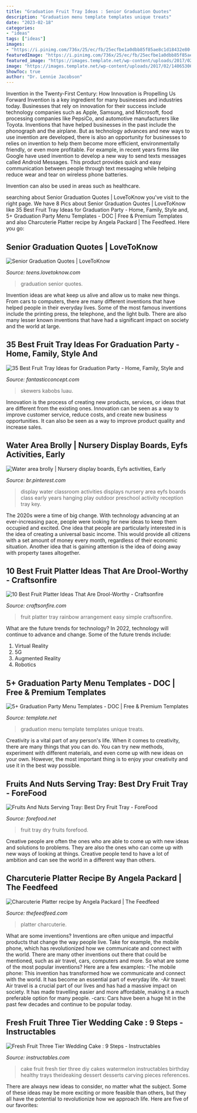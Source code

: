 ```yaml
---
title: "Graduation Fruit Tray Ideas : Senior Graduation Quotes"
description: "Graduation menu template templates unique treats"
date: "2023-02-18"
categories:
- "ideas"
tags: ["ideas"]
images:
- "https://i.pinimg.com/736x/25/ec/fb/25ecfbe1a0dbb85f85ae8c1d18432e80--class-displays-classroom-displays.jpg"
featuredImage: "https://i.pinimg.com/736x/25/ec/fb/25ecfbe1a0dbb85f85ae8c1d18432e80--class-displays-classroom-displays.jpg"
featured_image: "https://images.template.net/wp-content/uploads/2017/02/14065306/Unique-Graduation-Party-Menu-Template.jpg"
image: "https://images.template.net/wp-content/uploads/2017/02/14065306/Unique-Graduation-Party-Menu-Template.jpg"
ShowToc: true
author: "Dr. Lennie Jacobson"
---
```



Invention in the Twenty-First Century: How Innovation is Propelling Us Forward
Invention is a key ingredient for many businesses and industries today. Businesses that rely on innovation for their success include technology companies such as Apple, Samsung, and Microsoft, food processing companies like PepsiCo, and automotive manufacturers like Toyota. Inventions that have helped businesses in the past include the phonograph and the airplane.
But as technology advances and new ways to use invention are developed, there is also an opportunity for businesses to relies on invention to help them become more efficient, environmentally friendly, or even more profitable. For example, in recent years firms like Google have used invention to develop a new way to send texts messages called Android Messages. This product provides quick and easy communication between people through text messaging while helping reduce wear and tear on wireless phone batteries.

Invention can also be used in areas such as healthcare.

	

		
searching about Senior Graduation Quotes | LoveToKnow you've visit to the right page. We have 8 Pics about Senior Graduation Quotes | LoveToKnow like 35 Best Fruit Tray Ideas for Graduation Party - Home, Family, Style and, 5+ Graduation Party Menu Templates - DOC | Free &amp; Premium Templates and also Charcuterie Platter recipe by Angela Packard | The Feedfeed. Here you go:
		
    
## Senior Graduation Quotes | LoveToKnow

<img loading=lazy src="https://cf.ltkcdn.net/teens/images/std/179201-284x425-contemplating-graduate2.jpg" onerror="this.onerror=null;this.src='https://tse4.mm.bing.net/th?id=OIP.g45BhpcKHrg16h-bKKdnsAHaLF&amp;pid=15.1';" alt="Senior Graduation Quotes | LoveToKnow">

_Source: teens.lovetoknow.com_

>graduation senior quotes. 

	

Invention ideas are what keep us alive and allow us to make new things. From cars to computers, there are many different inventions that have helped people in their everyday lives. Some of the most famous inventions include the printing press, the telephone, and the light bulb. There are also many lesser known inventions that have had a significant impact on society and the world at large.

    
## 35 Best Fruit Tray Ideas For Graduation Party - Home, Family, Style And

<img loading=lazy src="https://fantasticconcept.com/wp-content/uploads/2020/02/fruit-tray-ideas-for-graduation-party-lovely-96-best-pretty-fruit-trays-images-on-pinterest-of-fruit-tray-ideas-for-graduation-party.jpg" onerror="this.onerror=null;this.src='https://tse3.mm.bing.net/th?id=OIP.ddU1koNf7CB8egoC_np16gHaJ3&amp;pid=15.1';" alt="35 Best Fruit Tray Ideas for Graduation Party - Home, Family, Style and">

_Source: fantasticconcept.com_

>skewers kabobs luau. 

	

Innovation is the process of creating new products, services, or ideas that are different from the existing ones. Innovation can be seen as a way to improve customer service, reduce costs, and create new business opportunities. It can also be seen as a way to improve product quality and increase sales.

    
## Water Area Brolly | Nursery Display Boards, Eyfs Activities, Early

<img loading=lazy src="https://i.pinimg.com/736x/25/ec/fb/25ecfbe1a0dbb85f85ae8c1d18432e80--class-displays-classroom-displays.jpg" onerror="this.onerror=null;this.src='https://tse4.mm.bing.net/th?id=OIP.vudciEE-zv9wF4LkqLi28gDWEj&amp;pid=15.1';" alt="Water area brolly | Nursery display boards, Eyfs activities, Early">

_Source: br.pinterest.com_

>display water classroom activities displays nursery area eyfs boards class early years hanging play outdoor preschool activity reception tray key. 

	

The 2020s were a time of big change. With technology advancing at an ever-increasing pace, people were looking for new ideas to keep them occupied and excited. One idea that people are particularly interested in is the idea of creating a universal basic income. This would provide all citizens with a set amount of money every month, regardless of their economic situation. Another idea that is gaining attention is the idea of doing away with property taxes altogether.

    
## 10 Best Fruit Platter Ideas That Are Drool-Worthy - Craftsonfire

<img loading=lazy src="https://craftsonfire.com/wp-content/uploads/2020/01/rainbow-fruit-platter-tray-arrangement.jpg" onerror="this.onerror=null;this.src='https://tse2.mm.bing.net/th?id=OIP.O2_pEC2Wo9WyjHe3mOxXMwHaLJ&amp;pid=15.1';" alt="10 Best Fruit Platter Ideas That Are Drool-Worthy - Craftsonfire">

_Source: craftsonfire.com_

>fruit platter tray rainbow arrangement easy simple craftsonfire. 

	

What are the future trends for technology?
In 2022, technology will continue to advance and change. Some of the future trends include: 
1. Virtual Reality 
2. 5G 
3. Augmented Reality 
4. Robotics 

    
## 5+ Graduation Party Menu Templates - DOC | Free &amp; Premium Templates

<img loading=lazy src="https://images.template.net/wp-content/uploads/2017/02/14065306/Unique-Graduation-Party-Menu-Template.jpg" onerror="this.onerror=null;this.src='https://tse2.mm.bing.net/th?id=OIP.U9xB2SaCmqg0v-XuovUxsQHaGP&amp;pid=15.1';" alt="5+ Graduation Party Menu Templates - DOC | Free &amp; Premium Templates">

_Source: template.net_

>graduation menu template templates unique treats. 

	

Creativity is a vital part of any person's life. When it comes to creativity, there are many things that you can do. You can try new methods, experiment with different materials, and even come up with new ideas on your own. However, the most important thing is to enjoy your creativity and use it in the best way possible.

    
## Fruits And Nuts Serving Tray: Best Dry Fruit Tray - ForeFood

<img loading=lazy src="https://forefood.net/wp-content/uploads/2020/02/63799-txfuvr.jpg" onerror="this.onerror=null;this.src='https://tse3.mm.bing.net/th?id=OIP.uELiCx3GVMxG1aFzzwcx4wHaHa&amp;pid=15.1';" alt="Fruits And Nuts Serving Tray: Best Dry Fruit Tray - ForeFood">

_Source: forefood.net_

>fruit tray dry fruits forefood. 

	

Creative people are often the ones who are able to come up with new ideas and solutions to problems. They are also the ones who can come up with new ways of looking at things. Creative people tend to have a lot of ambition and can see the world in a different way than others.

    
## Charcuterie Platter Recipe By Angela Packard | The Feedfeed

<img loading=lazy src="https://data.thefeedfeed.com/recommended/post_63123.jpeg" onerror="this.onerror=null;this.src='https://tse2.mm.bing.net/th?id=OIP._Y766gD_cppdxoSkJvO0CgHaHa&amp;pid=15.1';" alt="Charcuterie Platter recipe by Angela Packard | The Feedfeed">

_Source: thefeedfeed.com_

>platter charcuterie. 

	

What are some inventions?
Inventions are often unique and impactful products that change the way people live. Take for example, the mobile phone, which has revolutionized how we communicate and connect with the world. There are many other inventions out there that could be mentioned, such as air travel, cars, computers and more. So what are some of the most popular inventions? Here are a few examples: 
-The mobile phone: This invention has transformed how we communicate and connect with the world. It has become an essential part of everyday life. 
-Air travel: Air travel is a crucial part of our lives and has had a massive impact on society. It has made travelling easier and more affordable, making it a much preferable option for many people. 
-cars: Cars have been a huge hit in the past few decades and continue to be popular today.

    
## Fresh Fruit Three Tier Wedding Cake : 9 Steps - Instructables

<img loading=lazy src="https://content.instructables.com/ORIG/FYR/G7BQ/GE7L3W44/FYRG7BQGE7L3W44.jpg?frame=1&amp;width=2100" onerror="this.onerror=null;this.src='https://tse3.mm.bing.net/th?id=OIP.Jg5K-Y55TptopKwALqLwsQHaJ4&amp;pid=15.1';" alt="Fresh Fruit Three Tier Wedding Cake : 9 Steps - Instructables">

_Source: instructables.com_

>cake fruit fresh tier three diy cakes watermelon instructables birthday healthy trays theideaking dessert desserts carving pieces references. 

	

There are always new ideas to consider, no matter what the subject. Some of these ideas may be more exciting or more feasible than others, but they all have the potential to revolutionize how we approach life. Here are five of our favorites: 

